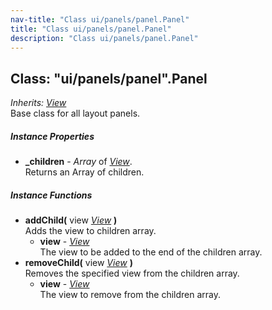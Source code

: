 ```yaml
---
nav-title: "Class ui/panels/panel.Panel"
title: "Class ui/panels/panel.Panel"
description: "Class ui/panels/panel.Panel"
---
```

## Class: "ui/panels/panel".Panel  
_Inherits:_ [_View_](../../../ui/core/view/View.md)  
Base class for all layout panels.

##### Instance Properties
 - **_children** - _Array_ of [_View_](../../../ui/core/view/View.md).    
  Returns an Array of children.

##### Instance Functions
 - **addChild(** view [_View_](../../../ui/core/view/View.md) **)**  
     Adds the view to children array.
   - **view** - [_View_](../../../ui/core/view/View.md)  
     The view to be added to the end of the children array.
 - **removeChild(** view [_View_](../../../ui/core/view/View.md) **)**  
     Removes the specified view from the children array.
   - **view** - [_View_](../../../ui/core/view/View.md)  
     The view to remove from the children array.